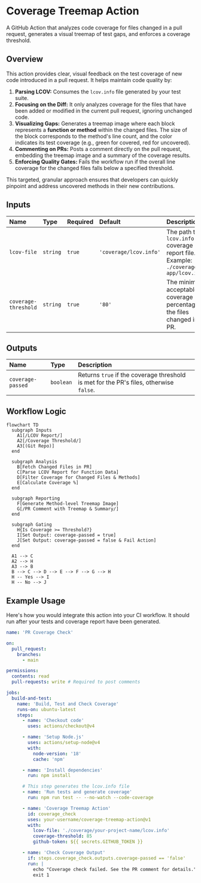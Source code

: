 # Coverage Treemap Action

A GitHub Action that analyzes code coverage for files changed in a pull request, generates a visual treemap of test gaps, and enforces a coverage threshold.

## Overview

This action provides clear, visual feedback on the test coverage of new code introduced in a pull request. It helps maintain code quality by:

1. **Parsing LCOV:** Consumes the `lcov.info` file generated by your test suite.
2. **Focusing on the Diff:** It only analyzes coverage for the files that have been added or modified in the current pull request, ignoring unchanged code.
3. **Visualizing Gaps:** Generates a treemap image where each block represents a **function or method** within the changed files. The size of the block corresponds to the method's line count, and the color indicates its test coverage (e.g., green for covered, red for uncovered).
4. **Commenting on PRs:** Posts a comment directly on the pull request, embedding the treemap image and a summary of the coverage results.
5. **Enforcing Quality Gates:** Fails the workflow run if the overall line coverage for the changed files falls below a specified threshold.

This targeted, granular approach ensures that developers can quickly pinpoint and address uncovered methods in their new contributions.

## Inputs

| Name | Type | Required | Default | Description |
| :--- | :--- | :--- | :--- | :--- |
| `lcov-file` | `string` | `true` | `'coverage/lcov.info'` | The path to the `lcov.info` coverage report file. Example: `./coverage/my-app/lcov.info` |
| `coverage-threshold` | `string` | `true` | `'80'` | The minimum acceptable coverage percentage for the files changed in the PR. |

## Outputs

| Name | Type | Description |
| :--- | :--- | :--- |
| `coverage-passed` | `boolean` | Returns `true` if the coverage threshold is met for the PR's files, otherwise `false`. |

## Workflow Logic

```mermaid
flowchart TD
  subgraph Inputs
    A1[/LCOV Report/]
    A2[/Coverage Threshold/]
    A3[(Git Repo)]
  end

  subgraph Analysis
    B[Fetch Changed Files in PR]
    C[Parse LCOV Report for Function Data]
    D[Filter Coverage for Changed Files & Methods]
    E[Calculate Coverage %]
  end

  subgraph Reporting
    F[Generate Method-level Treemap Image]
    G[/PR Comment with Treemap & Summary/]
  end

  subgraph Gating
    H{Is Coverage >= Threshold?}
    I[Set Output: coverage-passed = true]
    J[Set Output: coverage-passed = false & Fail Action]
  end

  A1 --> C
  A2 --> H
  A3 --> B
  B --> C --> D --> E --> F --> G --> H
  H -- Yes --> I
  H -- No --> J
```

## Example Usage

Here's how you would integrate this action into your CI workflow. It should run after your tests and coverage report have been generated.

```yaml
name: 'PR Coverage Check'

on:
  pull_request:
    branches:
      - main

permissions:
  contents: read
  pull-requests: write # Required to post comments

jobs:
  build-and-test:
    name: 'Build, Test and Check Coverage'
    runs-on: ubuntu-latest
    steps:
      - name: 'Checkout code'
        uses: actions/checkout@v4

      - name: 'Setup Node.js'
        uses: actions/setup-node@v4
        with:
          node-version: '18'
          cache: 'npm'

      - name: 'Install dependencies'
        run: npm install

      # This step generates the lcov.info file
      - name: 'Run tests and generate coverage'
        run: npm run test -- --no-watch --code-coverage

      - name: 'Coverage Treemap Action'
        id: coverage_check
        uses: your-username/coverage-treemap-action@v1
        with:
          lcov-file: './coverage/your-project-name/lcov.info'
          coverage-threshold: 85
          github-token: ${{ secrets.GITHUB_TOKEN }}

      - name: 'Check Coverage Output'
        if: steps.coverage_check.outputs.coverage-passed == 'false'
        run: |
          echo "Coverage check failed. See the PR comment for details."
          exit 1
```
